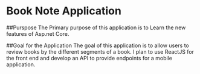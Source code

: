 # Book Note Application

##Purspose 
The Primary purpose of this application is to Learn the new features of Asp.net Core.  

##Goal for the Application
The goal of this application is to allow users to review books by the different segments of a book.  I plan to use ReactJS for the front end 
and develop an API to provide endpoints for a mobile application.
